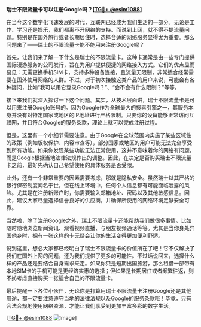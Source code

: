 **瑞士不限流量卡可以注册Google吗？[[TG💪+ @esim1088](https://t.me/s/esim1088)]**

在当今这个数字化飞速发展的时代，互联网已经成为我们生活的一部分。无论是工作、学习还是娱乐，我们都离不开网络的支持。而说到上网，就不得不提流量问题。特别是在国外旅行或者长期居住时，选择合适的网络服务显得尤为重要。那么问题来了——瑞士的不限流量卡能不能用来注册Google呢？

首先，让我们来了解一下什么是瑞士的不限流量卡。这种卡通常是由一些专门提供国际漫游服务的公司发行，旨在为用户提供便捷的网络接入方式。它们的优点显而易见：无需更换手机SIM卡，支持多种设备连接，且流量无限制，非常适合经常需要在国外使用网络的人群。不过，对于初次接触这类产品的用户来说，可能会有各种疑问，比如“我可以用它登录Google吗？”、“会不会有什么限制？”等等。

接下来我们就深入探讨一下这个问题。其实，从技术层面讲，瑞士不限流量卡是可以用来注册Google账号的。因为Google作为全球最大的搜索引擎之一，其服务本身并没有对特定国家或地区的IP地址进行严格限制。只要你的设备能够正常访问互联网，并且符合Google的服务条款，理论上就可以完成注册过程。

但是，这里有一个小细节需要注意。由于Google在全球范围内实施了某些区域性的政策（例如版权保护、内容审查等），部分国家或地区的用户可能无法完全享受到所有功能。如果你发现某些功能无法正常使用，这并不意味着你的网络有问题，而是Google根据当地法律法规作出的调整。因此，在决定是否购买瑞士不限流量卡之前，最好先确认自己希望使用的具体服务是否受限。

此外，还有一个非常重要的因素需要考虑，那就是隐私安全。虽然瑞士以其严格的银行保密制度闻名于世，但在线上环境中，任何个人信息都有可能面临泄露的风险。尤其是在注册新账户时，你需要输入邮箱地址、密码以及其他敏感信息。因此，建议大家尽量选择信誉良好的供应商，并确保所使用的网络环境足够安全可靠。

当然啦，除了注册Google之外，瑞士不限流量卡还能帮助我们做很多事情。比如随时随地浏览新闻资讯、观看视频直播、与朋友视频通话等等。尤其是当你身处异国他乡时，拥有一张这样的卡无疑会让你的生活变得更加便利舒适。

说到这里，想必大家都已经明白了瑞士不限流量卡的价值所在了吧！它不仅解决了我们在国外上网的问题，还为我们提供了更多的可能性。不过话说回来，选择什么样的产品还是要结合自身需求来定。如果你只是短期出国旅游，那么租借一部带有本地SIM卡的手机可能是更经济实惠的选择；但如果是长期居住或者频繁往返，则不妨考虑直接购买一张适合自己的不限流量卡。

最后提醒一下各位小伙伴，无论你是打算用瑞士不限流量卡注册Google还是其他用途，都一定要注意遵守当地的法律法规以及Google的服务条款哦！毕竟，只有合法合规地使用网络资源，才能让我们享受到更加丰富多彩的数字生活。

[[TG💪+ @esim1088](https://t.me/s/esim1088) ![Image](https://i.postimg.cc/4NQfJmqS/Snipaste-2025-05-13-00-14-12.png)]